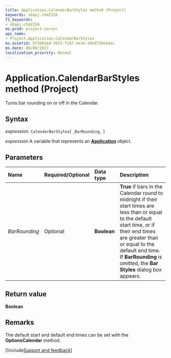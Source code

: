 ```yaml
---
title: Application.CalendarBarStyles method (Project)
keywords: vbapj.chm2326
f1_keywords:
- vbapj.chm2326
ms.prod: project-server
api_name:
- Project.Application.CalendarBarStyles
ms.assetid: bf168abd-3033-f187-ee3e-19e672be4aac
ms.date: 06/08/2017
localization_priority: Normal
---
```



# Application.CalendarBarStyles method (Project)

Turns bar rounding on or off in the Calendar.


## Syntax

_expression_. `CalendarBarStyles`( `_BarRounding_` )

_expression_ A variable that represents an **[Application](Project.Application.md)** object.


## Parameters



|Name|Required/Optional|Data type|Description|
|:-----|:-----|:-----|:-----|
| _BarRounding_|Optional|**Boolean**|**True** if bars in the Calendar round to midnight if their start times are less than or equal to the default start time, or if their end times are greater than or equal to the default end time. If **BarRounding** is omitted, the **Bar Styles** dialog box appears.|

## Return value

 **Boolean**


## Remarks

The default start and default end times can be set with the  **OptionsCalendar** method.

[!include[Support and feedback](~/includes/feedback-boilerplate.md)]